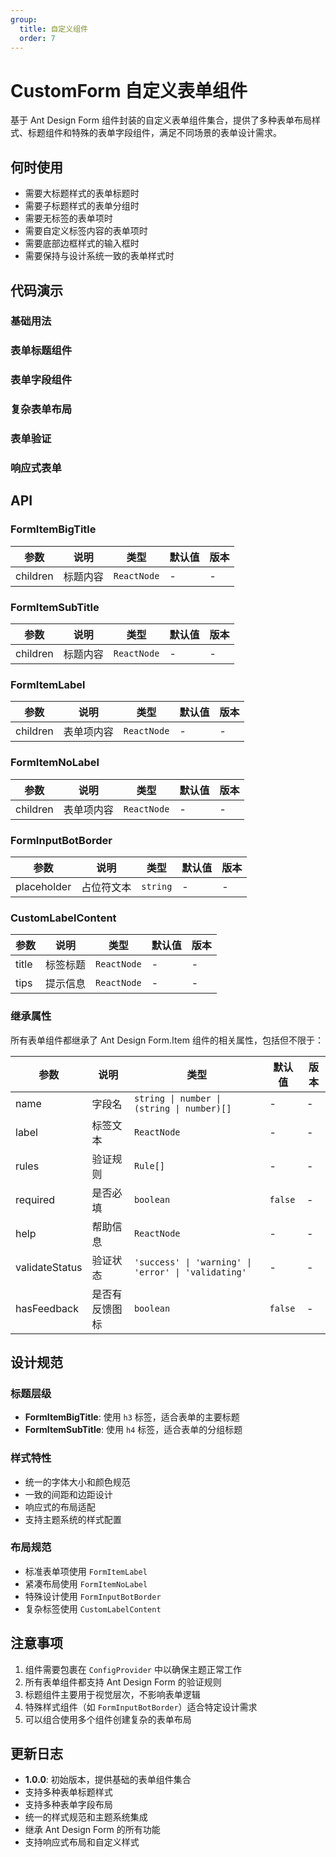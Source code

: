 ```yaml
---
group:
  title: 自定义组件
  order: 7
---
```


# CustomForm 自定义表单组件

基于 Ant Design Form 组件封装的自定义表单组件集合，提供了多种表单布局样式、标题组件和特殊的表单字段组件，满足不同场景的表单设计需求。

## 何时使用

- 需要大标题样式的表单标题时
- 需要子标题样式的表单分组时
- 需要无标签的表单项时
- 需要自定义标签内容的表单项时
- 需要底部边框样式的输入框时
- 需要保持与设计系统一致的表单样式时

## 代码演示

### 基础用法

<code src="./demo/basic.tsx"></code>

### 表单标题组件

<code src="./demo/formTitles.tsx"></code>

### 表单字段组件

<code src="./demo/formFields.tsx"></code>

### 复杂表单布局

<code src="./demo/complexLayout.tsx"></code>

### 表单验证

<code src="./demo/formValidation.tsx"></code>

### 响应式表单

<code src="./demo/responsiveForm.tsx"></code>


## API

### FormItemBigTitle

| 参数 | 说明 | 类型 | 默认值 | 版本 |
| --- | --- | --- | --- | --- |
| children | 标题内容 | `ReactNode` | - | - |

### FormItemSubTitle

| 参数 | 说明 | 类型 | 默认值 | 版本 |
| --- | --- | --- | --- | --- |
| children | 标题内容 | `ReactNode` | - | - |

### FormItemLabel

| 参数 | 说明 | 类型 | 默认值 | 版本 |
| --- | --- | --- | --- | --- |
| children | 表单项内容 | `ReactNode` | - | - |

### FormItemNoLabel

| 参数 | 说明 | 类型 | 默认值 | 版本 |
| --- | --- | --- | --- | --- |
| children | 表单项内容 | `ReactNode` | - | - |

### FormInputBotBorder

| 参数 | 说明 | 类型 | 默认值 | 版本 |
| --- | --- | --- | --- | --- |
| placeholder | 占位符文本 | `string` | - | - |

### CustomLabelContent

| 参数 | 说明 | 类型 | 默认值 | 版本 |
| --- | --- | --- | --- | --- |
| title | 标签标题 | `ReactNode` | - | - |
| tips | 提示信息 | `ReactNode` | - | - |

### 继承属性

所有表单组件都继承了 Ant Design Form.Item 组件的相关属性，包括但不限于：

| 参数 | 说明 | 类型 | 默认值 | 版本 |
| --- | --- | --- | --- | --- |
| name | 字段名 | `string \| number \| (string \| number)[]` | - | - |
| label | 标签文本 | `ReactNode` | - | - |
| rules | 验证规则 | `Rule[]` | - | - |
| required | 是否必填 | `boolean` | `false` | - |
| help | 帮助信息 | `ReactNode` | - | - |
| validateStatus | 验证状态 | `'success' \| 'warning' \| 'error' \| 'validating'` | - | - |
| hasFeedback | 是否有反馈图标 | `boolean` | `false` | - |

## 设计规范

### 标题层级

- **FormItemBigTitle**: 使用 `h3` 标签，适合表单的主要标题
- **FormItemSubTitle**: 使用 `h4` 标签，适合表单的分组标题

### 样式特性

- 统一的字体大小和颜色规范
- 一致的间距和边距设计
- 响应式的布局适配
- 支持主题系统的样式配置

### 布局规范

- 标准表单项使用 `FormItemLabel`
- 紧凑布局使用 `FormItemNoLabel`
- 特殊设计使用 `FormInputBotBorder`
- 复杂标签使用 `CustomLabelContent`


## 注意事项

1. 组件需要包裹在 `ConfigProvider` 中以确保主题正常工作
2. 所有表单组件都支持 Ant Design Form 的验证规则
3. 标题组件主要用于视觉层次，不影响表单逻辑
4. 特殊样式组件（如 `FormInputBotBorder`）适合特定设计需求
5. 可以组合使用多个组件创建复杂的表单布局

## 更新日志

- **1.0.0**: 初始版本，提供基础的表单组件集合
- 支持多种表单标题样式
- 支持多种表单字段布局
- 统一的样式规范和主题系统集成
- 继承 Ant Design Form 的所有功能
- 支持响应式布局和自定义样式
